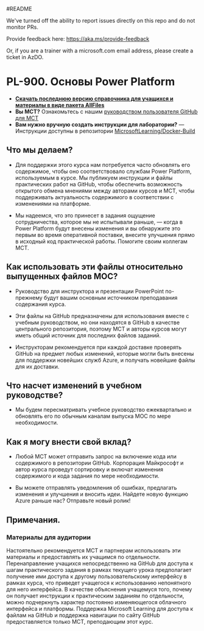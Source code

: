#README

We've turned off the ability to report issues directly on this repo and do not monitor PRs.

Provide feedback here: https://aka.ms/provide-feedback

Or, if you are a trainer with a microsoft.com email address, please create a ticket in AzDO.

# PL-900. Основы Power Platform

- **[Скачать последнюю версию справочника для учащихся и материалы в виде пакета AllFiles](https://learningdownloadcenter.microsoft.com/)**
- **Вы MCT?** Ознакомьтесь с нашим [руководством пользователя GitHub для MCT](https://microsoftlearning.github.io/MCT-User-Guide/)
- **Вам нужно вручную создать инструкции для лаборатории?** — Инструкции доступны в репозитории [MicrosoftLearning/Docker-Build](https://github.com/MicrosoftLearning/Docker-Build)

## Что мы делаем?

- Для поддержки этого курса нам потребуется часто обновлять его содержимое, чтобы оно соответствовало службам Power Platform, используемым в курсе.  Мы публикуем инструкции и файлы практических работ на GitHub, чтобы обеспечить возможность открытого обмена мнениями между авторами курсов и MCT, чтобы поддерживать актуальность содержимого в соответствии с изменениями на платформе.

- Мы надеемся, что это принесет в задания ощущение сотрудничества, которое мы не испытывали раньше, — когда в Power Platform будут внесены изменения и вы обнаружите это первым во время оперативной поставки, внесите улучшения прямо в исходный код практической работы.  Помогите своим коллегам MCT.

## Как использовать эти файлы относительно выпущенных файлов MOC?

- Руководство для инструктора и презентации PowerPoint по-прежнему будут вашим основным источником преподавания содержания курса.

- Эти файлы на GitHub предназначены для использования вместе с учебным руководством, но они находятся в GitHub в качестве центрального репозитория, поэтому MCT и авторы курсов могут иметь общий источник для последних файлов заданий.

- Инструкторам рекомендуется при каждой доставке проверять GitHub на предмет любых изменений, которые могли быть внесены для поддержки новейших служб Azure, и получать новейшие файлы для их доставки.

## Что насчет изменений в учебном руководстве?

- Мы будем пересматривать учебное руководство ежеквартально и обновлять его по обычным каналам выпуска MOC по мере необходимости.

## Как я могу внести свой вклад?

- Любой MCT может отправить запрос на включение кода или содержимого в репозитории GitHub. Корпорация Майкрософт и автор курса проведут сортировку и включат изменения содержимого и кода задания по мере необходимости.

- Вы можете отправлять уведомления об ошибках, предлагать изменения и улучшения и вносить идеи.  Найдете новую функцию Azure раньше нас?  Отправьте новый ролик!

## Примечания.

### Материалы для аудитории

Настоятельно рекомендуется MCT и партнерам использовать эти материалы и предоставлять их учащимся по отдельности.  Перенаправление учащихся непосредственно на GitHub для доступа к шагам практического задания в рамках текущего урока предполагает получение ими доступа к другому пользовательскому интерфейсу в рамках курса, что приведет учащегося к использованию непонятного для него интерфейса. В качестве объяснения учащемуся того, почему он получает инструкции к практическим заданиям по отдельности, можно подчеркнуть характер постоянно изменяющегося облачного интерфейса и платформы. Поддержка Microsoft Learning для доступа к файлам на GitHub и поддержка навигации по сайту GitHub предоставляется только MCT, преподающим этот курс.
